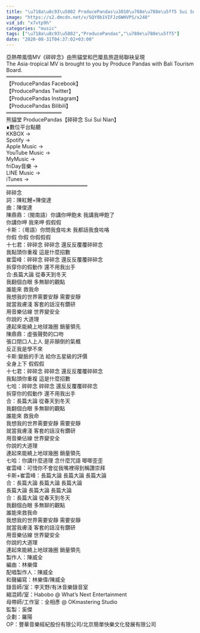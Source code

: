 ```yaml
---
title: "\u718a\u8c93\u5802 ProducePandas\u3010\u788e\u788e\u5ff5 Sui Sui Nian\u3011Official Music Video"
image: "https://s2.dmcdn.net/v/SQY0b1VIFJz6WHVPS/x240"
vid_id: "x7vtp9h"
categories: "music"
tags: ["\u718a\u8c93\u5802","ProducePandas","\u788e\u788e\u5ff5"]
date: "2020-08-31T04:37:02+03:00"
---
```

亞熱帶風情MV《碎碎念》由熊貓堂和巴厘島旅遊局聯袂呈現  <br>The Asia-tropical MV is brought to you by Produce Pandas with Bali Tourism Board.  <br>═══════════════  <br>【ProducePandas Facebook】  <br>【ProducePandas Twitter】  <br>【ProducePandas Instagram】  <br>【ProducePandas Bilibili】  <br>═══════════════  <br>熊貓堂 ProducePandas【碎碎念 Sui Sui Nian】  <br>∎數位平台點聽  <br>KKBOX →   <br>Spotify →   <br>Apple Music →   <br>YouTube Music →   <br>MyMusic →   <br>friDay音樂 →   <br>LINE Music →   <br>iTunes →   <br>══════════════════════  <br>碎碎念  <br>詞：陳紅鯉+陳俊達  <br>曲：陳俊達  <br>陳鼎鼎：（閩南語）你講你呷飽未 我講我呷飽了  <br>你講你呷 我來呷 假假假  <br>卡斯：（粵語）你問我食咗未  我都話我食咗咯  <br>你假 你假 你假假假  <br>十七君：碎碎念 碎碎念  還反反覆覆碎碎念  <br>我點頭你重複 這是什麼招數  <br>崔雲峰：碎碎念 碎碎念  還反反覆覆碎碎念  <br>拆穿你的假動作 還不用我出手  <br>合:長篇大論 從春天到冬天  <br>我翻個白眼 多無聊的觀點  <br>誰能來 救我命  <br>我想我的世界需要安靜 需要安靜  <br>就當我膚淺 客套的話沒有鑽研  <br>用音樂佔線 世界變安全  <br>你說的 大道理  <br>連起來能繞上地球幾圈 銷量領先  <br>陳鼎鼎：虛張聲勢的口吻  <br>張口閉口人上人 是非顛倒的氣概  <br>反正我是學不來  <br>卡斯:變臉的手法 給你五星級的評價  <br>全身上下 假假假  <br>十七君：碎碎念 碎碎念  還反反覆覆碎碎念  <br>我點頭你重複 這是什麼招數  <br>七哈：碎碎念 碎碎念  還反反覆覆碎碎念  <br>拆穿你的假動作 還不用我出手  <br>合：長篇大論 從春天到冬天  <br>我翻個白眼 多無聊的觀點  <br>誰能來 救我命  <br>我想我的世界需要安靜 需要安靜  <br>就當我膚淺 客套的話沒有鑽研  <br>用音樂佔線 世界變安全  <br>你說的大道理  <br>連起來能繞上地球幾圈 銷量領先  <br>七哈：你講什麼道理 念什麼咒語 唧唧歪歪  <br>崔雲峰：可惜你不會從我嘴裡得到稱讚崇拜  <br>卡斯+崔雲峰：長篇大論 長篇大論 長篇大論  <br>合：長篇大論 長篇大論 長篇大論  <br>長篇大論 長篇大論 長篇大論  <br>合：長篇大論 從春天到冬天  <br>我翻個白眼 多無聊的觀點  <br>誰能來救我命  <br>我想我的世界需要安靜 需要安靜  <br>就當我膚淺 客套的話沒有鑽研  <br>用音樂佔線 世界變安全  <br>你說的大道理  <br>連起來能繞上地球幾圈 銷量領先  <br>製作人：陳威全  <br>編曲：林樂偉  <br>配唱製作人：陳威全  <br>和聲編寫：林樂偉/陳威全  <br>錄音師/室：李天野/有沐音樂錄音室  <br>縮混師/室：Habobo @ What’s Next Entertainment  <br>母帶師/工作室：全相彥 @ OKmastering Studio  <br>監製：奚傑  <br>企劃：羅陽  <br>OP：豐華音樂經紀股份有限公司/北京簡單快樂文化發展有限公司
